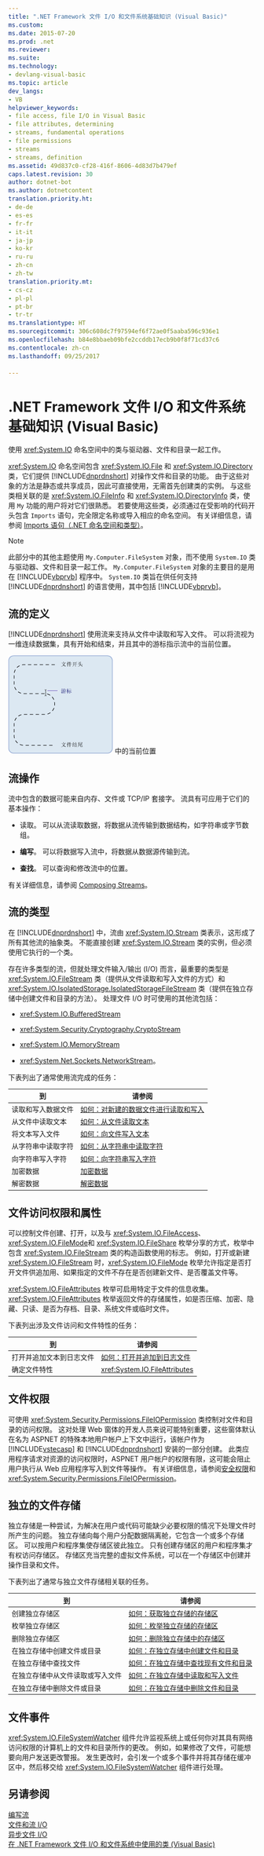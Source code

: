 ```yaml
---
title: ".NET Framework 文件 I/O 和文件系统基础知识 (Visual Basic)"
ms.custom: 
ms.date: 2015-07-20
ms.prod: .net
ms.reviewer: 
ms.suite: 
ms.technology:
- devlang-visual-basic
ms.topic: article
dev_langs:
- VB
helpviewer_keywords:
- file access, file I/O in Visual Basic
- file attributes, determining
- streams, fundamental operations
- file permissions
- streams
- streams, definition
ms.assetid: 49d837c0-cf28-416f-8606-4d83d7b479ef
caps.latest.revision: 30
author: dotnet-bot
ms.author: dotnetcontent
translation.priority.ht:
- de-de
- es-es
- fr-fr
- it-it
- ja-jp
- ko-kr
- ru-ru
- zh-cn
- zh-tw
translation.priority.mt:
- cs-cz
- pl-pl
- pt-br
- tr-tr
ms.translationtype: HT
ms.sourcegitcommit: 306c608dc7f97594ef6f72ae0f5aaba596c936e1
ms.openlocfilehash: b84e8bbaeb09bfe2ccddb17ecb9b0f8f71cd37c6
ms.contentlocale: zh-cn
ms.lasthandoff: 09/25/2017

---
```

# <a name="basics-of-net-framework-file-io-and-the-file-system-visual-basic"></a>.NET Framework 文件 I/O 和文件系统基础知识 (Visual Basic)
使用 <xref:System.IO> 命名空间中的类与驱动器、文件和目录一起工作。  
  
 <xref:System.IO> 命名空间包含 <xref:System.IO.File> 和 <xref:System.IO.Directory> 类，它们提供 [!INCLUDE[dnprdnshort](~/includes/dnprdnshort-md.md)] 对操作文件和目录的功能。 由于这些对象的方法是静态或共享成员，因此可直接使用，无需首先创建类的实例。 与这些类相关联的是 <xref:System.IO.FileInfo> 和 <xref:System.IO.DirectoryInfo> 类，使用 `My` 功能的用户将对它们很熟悉。 若要使用这些类，必须通过在受影响的代码开头包含 `Imports` 语句，完全限定名称或导入相应的命名空间。 有关详细信息，请参阅 [Imports 语句（.NET 命名空间和类型）](../../../../visual-basic/language-reference/statements/imports-statement-net-namespace-and-type.md)。  
  
> [!NOTE]
>  此部分中的其他主题使用 `My.Computer.FileSystem` 对象，而不使用 `System.IO` 类与驱动器、文件和目录一起工作。 `My.Computer.FileSystem` 对象的主要目的是用在 [!INCLUDE[vbprvb](~/includes/vbprvb-md.md)] 程序中。 `System.IO` 类旨在供任何支持 [!INCLUDE[dnprdnshort](~/includes/dnprdnshort-md.md)] 的语言使用，其中包括 [!INCLUDE[vbprvb](~/includes/vbprvb-md.md)]。  
  
## <a name="definition-of-a-stream"></a>流的定义  
 [!INCLUDE[dnprdnshort](~/includes/dnprdnshort-md.md)] 使用流来支持从文件中读取和写入文件。 可以将流视为一维连续数据集，具有开始和结束，并且其中的游标指示流中的当前位置。  
  
 ![光标显示了 filestream.](../../../../visual-basic/developing-apps/programming/drives-directories-files/media/filestream.gif "FileStream") 中的当前位置  
  
## <a name="stream-operations"></a>流操作  
 流中包含的数据可能来自内存、文件或 TCP/IP 套接字。 流具有可应用于它们的基本操作：  
  
-   读取。 可以从流读取数据，将数据从流传输到数据结构，如字符串或字节数组。  
  
-   **编写**。 可以将数据写入流中，将数据从数据源传输到流。  
  
-   **查找**。 可以查询和修改流中的位置。  
  
 有关详细信息，请参阅 [Composing Streams](https://msdn.microsoft.com/library/e4y2dch9)。  
  
## <a name="types-of-streams"></a>流的类型  
 在 [!INCLUDE[dnprdnshort](~/includes/dnprdnshort-md.md)] 中，流由 <xref:System.IO.Stream> 类表示，这形成了所有其他流的抽象类。 不能直接创建 <xref:System.IO.Stream> 类的实例，但必须使用它执行的一个类。  
  
 存在许多类型的流，但就处理文件输入/输出 (I/O) 而言，最重要的类型是 <xref:System.IO.FileStream> 类（提供从文件读取和写入文件的方式）和 <xref:System.IO.IsolatedStorage.IsolatedStorageFileStream> 类（提供在独立存储中创建文件和目录的方法）。 处理文件 I/O 时可使用的其他流包括：  
  
-   <xref:System.IO.BufferedStream>  
  
-   <xref:System.Security.Cryptography.CryptoStream>  
  
-   <xref:System.IO.MemoryStream>  
  
-   <xref:System.Net.Sockets.NetworkStream>。  
  
 下表列出了通常使用流完成的任务：  
  
|到|请参阅|
|---|---|   
|读取和写入数据文件|[如何：对新建的数据文件进行读取和写入](https://msdn.microsoft.com/library/36b93480.aspx)|  
|从文件中读取文本|[如何：从文件读取文本](https://msdn.microsoft.com/library/db5x7c0d.aspx)|  
|将文本写入文件|[如何：向文件写入文本](https://msdn.microsoft.com/library/6ka1wd3w.aspx)|  
|从字符串中读取字符|[如何：从字符串中读取字符](https://msdn.microsoft.com/library/9yyz8a6c.aspx)|  
|向字符串写入字符|[如何：向字符串写入字符](https://msdn.microsoft.com/library/z4kzt0dd.aspx)|  
|加密数据|[加密数据](https://msdn.microsoft.com/library/as0w18af.aspx)|  
|解密数据|[解密数据](https://msdn.microsoft.com/library/te15te69.aspx)|  
  
## <a name="file-access-and-attributes"></a>文件访问权限和属性  
 可以控制文件创建、打开，以及与 <xref:System.IO.FileAccess>、<xref:System.IO.FileMode>和 <xref:System.IO.FileShare> 枚举分享的方式，枚举中包含 <xref:System.IO.FileStream> 类的构造函数使用的标志。 例如，打开或新建 <xref:System.IO.FileStream> 时，<xref:System.IO.FileMode> 枚举允许指定是否打开文件供追加用、如果指定的文件不存在是否创建新文件、是否覆盖文件等。  
  
 <xref:System.IO.FileAttributes> 枚举可启用特定于文件的信息收集。 <xref:System.IO.FileAttributes> 枚举返回文件的存储属性，如是否压缩、加密、隐藏、只读、是否为存档、目录、系统文件或临时文件。  
  
 下表列出涉及文件访问和文件特性的任务：  
  
|到|请参阅|  
|---|---|
|打开并追加文本到日志文件|[如何：打开并追加到日志文件](https://msdn.microsoft.com/library/3zc0w663.aspx)|  
|确定文件特性|<xref:System.IO.FileAttributes>|  
  
## <a name="file-permissions"></a>文件权限  
 可使用 <xref:System.Security.Permissions.FileIOPermission> 类控制对文件和目录的访问权限。 这对处理 Web 窗体的开发人员来说可能特别重要，这些窗体默认在名为 ASPNET 的特殊本地用户帐户上下文中运行，该帐户作为 [!INCLUDE[vstecasp](~/includes/vstecasp-md.md)] 和 [!INCLUDE[dnprdnshort](~/includes/dnprdnshort-md.md)] 安装的一部分创建。 此类应用程序请求对资源的访问权限时，ASPNET 用户帐户的权限有限，这可能会阻止用户执行从 Web 应用程序写入到文件等操作。 有关详细信息，请参阅[安全权限](http://msdn.microsoft.com/en-us/b03757b4-e926-4196-b738-3733ced2bda0)和 <xref:System.Security.Permissions.FileIOPermission>。  
  
## <a name="isolated-file-storage"></a>独立的文件存储  
 独立存储是一种尝试，为解决在用户或代码可能缺少必要权限的情况下处理文件时所产生的问题。 独立存储向每个用户分配数据隔离舱，它包含一个或多个存储区。 可以按用户和程序集使存储区彼此独立。 只有创建存储区的用户和程序集才有权访问存储区。 存储区充当完整的虚拟文件系统，可以在一个存储区中创建并操作目录和文件。  
  
 下表列出了通常与独立文件存储相关联的任务。  
  
|到|请参阅|
|---|---|  
|创建独立存储区|[如何：获取独立存储的存储区](https://msdn.microsoft.com/library/k48a6h13.aspx)|  
|枚举独立存储区|[如何：枚举独立存储的存储区](https://msdn.microsoft.com/library/c3dy613a.aspx)|  
|删除独立存储区|[如何：删除独立存储中的存储区](https://msdn.microsoft.com/library/5w71t104.aspx)|  
|在独立存储中创建文件或目录|[如何：在独立存储中创建文件和目录](https://msdn.microsoft.com/library/6h2ws3ft.aspx)|  
|在独立存储中查找文件|[如何：在独立存储中查找现有文件和目录](https://msdn.microsoft.com/library/zd5e2z84.aspx)|  
|在独立存储中从文件读取或写入文件|[如何：在独立存储中读取和写入文件](https://msdn.microsoft.com/library/xf96a1wz.aspx)|  
|在独立存储中删除文件或目录|[如何：在独立存储中删除文件和目录](https://msdn.microsoft.com/library/kx3852wf.aspx)|  
  
## <a name="file-events"></a>文件事件  
 <xref:System.IO.FileSystemWatcher> 组件允许监视系统上或任何你对其具有网络访问权限的计算机上的文件和目录所作的更改。 例如，如果修改了文件，可能想要向用户发送更改警报。 发生更改时，会引发一个或多个事件并将其存储在缓冲区中，然后移交给 <xref:System.IO.FileSystemWatcher> 组件进行处理。  
  
## <a name="see-also"></a>另请参阅  
 [编写流](https://msdn.microsoft.com/library/e4y2dch9)   
 [文件和流 I/O](https://msdn.microsoft.com/library/k3352a4t)   
 [异步文件 I/O](https://msdn.microsoft.com/library/kztecsys)   
 [在 .NET Framework 文件 I/O 和文件系统中使用的类 (Visual Basic)](../../../../visual-basic/developing-apps/programming/drives-directories-files/classes-used-in-net-framework-file-io-and-the-file-system.md)

